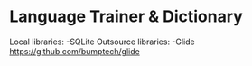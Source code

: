 # Language Trainer & Dictionary
Local libraries: 
-SQLite
Outsource libraries: 
-Glide https://github.com/bumptech/glide
